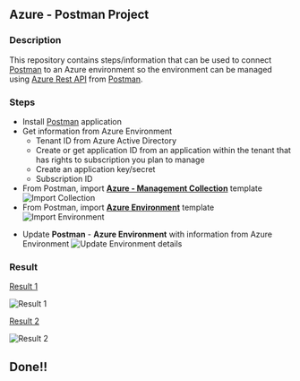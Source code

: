 ## Azure - Postman Project

### Description

This repository contains steps/information that can be used to connect [Postman][1] to an Azure environment so the environment can be managed using [Azure Rest API](https://docs.microsoft.com/en-us/rest/api/azure/) from [Postman][1].

### Steps


- Install [Postman][1] application
- Get information from Azure Environment
    - Tenant ID from Azure Active Directory 
    - Create or get application ID from an application within the tenant that has rights to subscription you plan to manage
    - Create an application key/secret 
    - Subscription ID
- From Postman, import [**Azure - Management Collection**](./Azure_Management.postman_collection.json) template
![Import Collection](https://i.imgur.com/xmS15W2.png "Import Collection")
- From Postman, import [**Azure Environment**](Azure.postman_environment.json) template
![Import Environment](https://i.imgur.com/NlrVozZ.png "Import Environment") 
+ Update **Postman** - **Azure Environment** with information from Azure Environment
![Update Environment details](https://i.imgur.com/iSNrbQ3.png "Update Environment details")



### Result

[Result 1](https://i.imgur.com/ZHmhNeC.png)

![Result 1](https://i.imgur.com/ZHmhNeC.png)

[Result 2](https://i.imgur.com/ZHmhNeC.png)

![Result 2](https://i.imgur.com/pgVpZpC.png)

[1]:https://www.getpostman.com/

## Done!!
